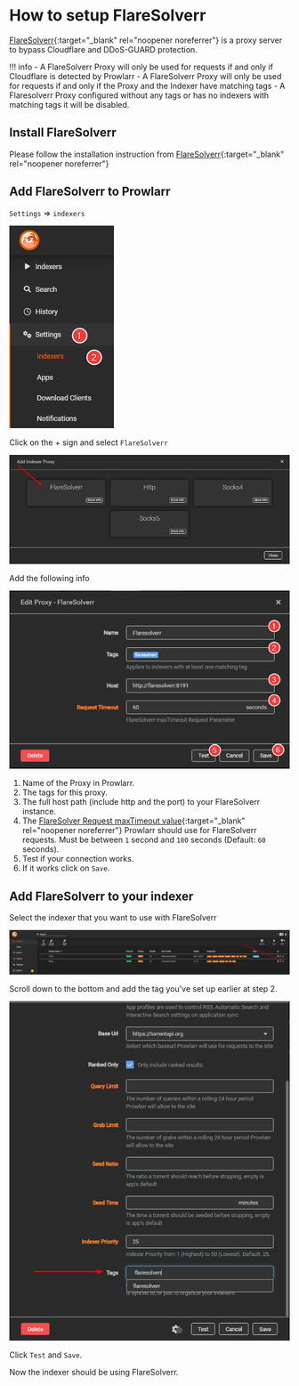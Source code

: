 # How to setup FlareSolverr

[FlareSolverr](https://github.com/FlareSolverr/FlareSolverr){:target="_blank" rel="noopener noreferrer"} is a proxy server to bypass Cloudflare and DDoS-GUARD protection.

!!! info
    - A FlareSolverr Proxy will only be used for requests if and only if Cloudflare is detected by Prowlarr
    - A FlareSolverr Proxy will only be used for requests if and only if the Proxy and the Indexer have matching tags
    - A Flaresolverr Proxy configured without any tags or has no indexers with matching tags it will be disabled.

## Install FlareSolverr

Please follow the installation instruction from [FlareSolverr](https://github.com/FlareSolverr/FlareSolverr#installation){:target="_blank" rel="noopener noreferrer"}

## Add FlareSolverr to Prowlarr

`Settings` => `indexers`

![Settings => images](images/settings-indexers.png)

Click on the + sign and select `FlareSolverr`

![!Add Indexers](images/add-indexer-proxy-flaresolverr.png)

Add the following info

![!Add Proxy FlareSolverr](images/add-proxy-flaresolverr.png)

1. Name of the Proxy in Prowlarr.
1. The tags for this proxy.
1. The full host path (include http and the port) to your FlareSolverr instance.
1. The [FlareSolver Request maxTimeout value](https://github.com/FlareSolverr/FlareSolverr#-requestget){:target="_blank" rel="noopener noreferrer"} Prowlarr should use for FlareSolverr requests. Must be between `1` second and `180` seconds (Default: `60` seconds).
1. Test if your connection works.
1. If it works click on `Save`.

## Add FlareSolverr to your indexer

Select the indexer that you want to use with FlareSolverr

![!Select Indexer](images/select-indexer.png)

Scroll down to the bottom and add the tag you've set up earlier at step 2.

![!Add tag to indexer](images/add-tag-to-indexer-flaresolverr.png)

Click `Test` and `Save`.

Now the indexer should be using FlareSolverr.
